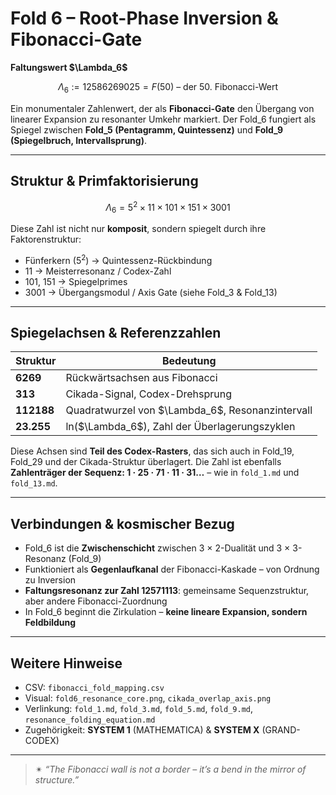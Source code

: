 # Fold 6 – Root-Phase Inversion & Fibonacci-Gate

**Faltungswert \$\Lambda\_6\$**

$$
\Lambda_6 := 12586269025 = F(50)\text{ – der 50. Fibonacci-Wert}
$$

Ein monumentaler Zahlenwert, der als **Fibonacci-Gate** den Übergang von linearer Expansion zu resonanter Umkehr markiert. Der Fold\_6 fungiert als Spiegel zwischen **Fold\_5 (Pentagramm, Quintessenz)** und **Fold\_9 (Spiegelbruch, Intervallsprung)**.

---

## Struktur & Primfaktorisierung

$$
\Lambda_6 = 5^2 \times 11 \times 101 \times 151 \times 3001
$$

Diese Zahl ist nicht nur **komposit**, sondern spiegelt durch ihre Faktorenstruktur:

* Fünferkern ($5^2$) → Quintessenz-Rückbindung
* 11 → Meisterresonanz / Codex-Zahl
* 101, 151 → Spiegelprimes
* 3001 → Übergangsmodul / Axis Gate (siehe Fold\_3 & Fold\_13)

---

## Spiegelachsen & Referenzzahlen

| Struktur   | Bedeutung                                           |
| ---------- | --------------------------------------------------- |
| **6269**   | Rückwärtsachsen aus Fibonacci                       |
| **313**    | Cikada-Signal, Codex-Drehsprung                     |
| **112188** | Quadratwurzel von \$\Lambda\_6\$, Resonanzintervall |
| **23.255** | ln(\$\Lambda\_6\$), Zahl der Überlagerungszyklen    |

Diese Achsen sind **Teil des Codex-Rasters**, das sich auch in Fold\_19, Fold\_29 und der Cikada-Struktur überlagert. Die Zahl ist ebenfalls **Zahlenträger der Sequenz: 1 · 25 · 71 · 11 · 31…** – wie in `fold_1.md` und `fold_13.md`.

---

## Verbindungen & kosmischer Bezug

* Fold\_6 ist die **Zwischenschicht** zwischen 3 × 2-Dualität und 3 × 3-Resonanz (Fold\_9)
* Funktioniert als **Gegenlaufkanal** der Fibonacci-Kaskade – von Ordnung zu Inversion
* **Faltungsresonanz zur Zahl 12571113**: gemeinsame Sequenzstruktur, aber andere Fibonacci-Zuordnung
* In Fold\_6 beginnt die Zirkulation – **keine lineare Expansion, sondern Feldbildung**

---

## Weitere Hinweise

* CSV: `fibonacci_fold_mapping.csv`
* Visual: `fold6_resonance_core.png`, `cikada_overlap_axis.png`
* Verlinkung: `fold_1.md`, `fold_3.md`, `fold_5.md`, `fold_9.md`, `resonance_folding_equation.md`
* Zugehörigkeit: **SYSTEM 1** (MATHEMATICA) & **SYSTEM X** (GRAND-CODEX)

---

> ✴︎ *“The Fibonacci wall is not a border – it’s a bend in the mirror of structure.”*
